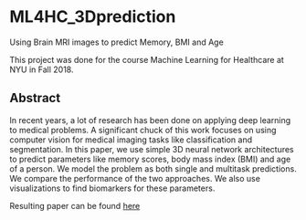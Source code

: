 # ML4HC_3Dprediction
Using Brain MRI images to predict Memory, BMI and Age

This project was done for the course Machine Learning for Healthcare at NYU in Fall 2018.

## Abstract
In recent years, a lot of research has been done
on applying deep learning to medical problems.
A significant chuck of this work focuses on using
computer vision for medical imaging tasks
like classification and segmentation. In this paper,
we use simple 3D neural network architectures
to predict parameters like memory scores, body
mass index (BMI) and age of a person. We model
the problem as both single and multitask predictions.
We compare the performance of the two
approaches. We also use visualizations to find
biomarkers for these parameters.

Resulting paper can be found [here](https://github.com/infinite-pursuits/ML4HC_3Dprediction/blob/master/Chhavi_Yadav_MLHC.pdf)

